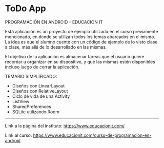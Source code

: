 # ToDo App

PROGRAMACIÓN EN ANDROID - EDUCACIÓN IT

Está aplicación es un proyecto de ejemplo utilizado en el curso previamente mencionado, 
en donde se utilizan todos los temas abarcados en el mismo. La idea es que el alumno cuente con un código de ejemplo de lo visto clase a clase, más allá de lo desarrollado en las mismas.

El objetivo de la aplicación es almacenar tareas que el usuario quiere recordar u organizar
en su dispositivo, y que las mismas estén disponibles incluso luego de cerrar la aplicación.

TEMARIO SIMPLIFICADO:
- Diseños con LinearLayout
- Diseños con RelativeLayout
- Ciclo de vida de una Activity
- ListView
- SharedPreferences
- SQLite utilizando Room

------------------------------------

Link a la página del instituto: https://www.educacionit.com/

Link al curso: https://www.educacionit.com/curso-de-programacion-en-android
